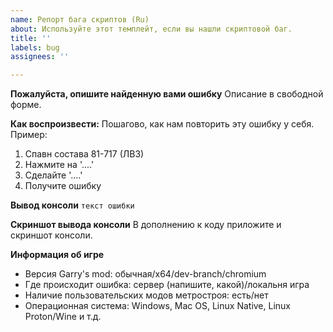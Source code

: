 ```yaml
---
name: Репорт бага скриптов (Ru)
about: Используйте этот темплейт, если вы нашли скриптовой баг.
title: ''
labels: bug
assignees: ''

---
```


**Пожалуйста, опишите найденную вами ошибку**
Описание в свободной форме.

**Как воспроизвести:**
Пошагово, как нам повторить эту ошибку у себя.
Пример:
1. Спавн состава 81-717 (ЛВЗ)
2. Нажмите на '....'
3. Сделайте '....'
4. Получите ошибку

**Вывод консоли**
`текст ошибки`

**Скриншот вывода консоли**
В дополнению к коду приложите и скриншот консоли.

**Информация об игре**
 - Версия Garry's mod: обычная/x64/dev-branch/chromium
 - Где происходит ошибка: сервер (напишите, какой)/локальня игра
 - Наличие пользовательских модов метростроя: есть/нет
 - Операционная система: Windows, Mac OS, Linux Native, Linux Proton/Wine и т.д.